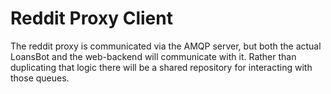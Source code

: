# Reddit Proxy Client

The reddit proxy is communicated via the AMQP server, but both the actual
LoansBot and the web-backend will communicate with it. Rather than duplicating
that logic there will be a shared repository for interacting with those queues.
